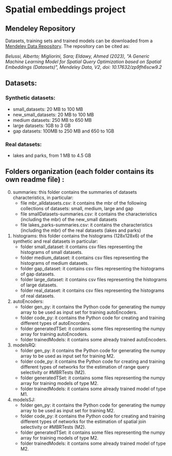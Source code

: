 # Spatial embeddings project 

## Mendeley Repository
Datasets, training sets and trained models can be downloaded from a [Mendeley Data Repository](https://data.mendeley.com/datasets/zp9fh6scw9/2). The repository can be cited as:

<em>Belussi, Alberto; Migliorini, Sara; Eldawy, Ahmed (2023), "A Generic Machine Learning Model for Spatial Query Optimization based on Spatial Embeddings (Datasets)", Mendeley Data, V2, doi: 10.17632/zp9fh6scw9.2</em>
 
## Datasets:
### Synthetic datasets:
- small_datasets: 20 MB to 100 MB
- new_small_datasets: 20 MB to 100 MB
- medium datasets: 250 MB to 650 MB
- large datasets: 1GB to 3 GB
- gap datasets: 100MB to 250 MB and 650 to 1GB
### Real datasets: 
- lakes and parks, from 1 MB to 4.5 GB 

## Folders organization (each folder contains its own readme file) :
0. summaries: this folder contains the summaries of datasets characteristics, in particular:
	- file mbr_alldatasets.csv: it contains the mbr of the following collections of datasets: small, medium, large and gap
	- file smallDatasets-summaries.csv: it contains the characteristics (including the mbr) of the new_small datasets
	- file lakes_parks-summaries.csv: it contains the characteristics (including the mbr) of the real datasets (lakes and parks) 
1. histograms: this folder contains the histograms (128x128x6) of the synthetic and real datasets in particular:
	- folder small_dataset: it contains csv files representing the histograms of small datasets.
	- folder medium_dataset: it contains csv files representing the histograms of medium datasets.
	- folder gap_dataset: it contains csv files representing the histograms of gap datasets.
	- folder large_dataset: it contains csv files representing the histograms of large datasets. 
	- folder real_dataset: it contains csv files representing the histograms of real datasets.
2. autoEncoders:
	- folder gen_py: it contains the Python code for generating the numpy array to be used as input set for training autoEncoders.
	- folder code_py: it contains the Python code for creating and training different types of autoEncorders.
	- folder generatedTSet: it contains some files representing the numpy array for training autoEncoders.
	- folder trainedModels: it contains some already trained autoEncoders.
3. modelsRQ:
	- folder gen_py: it contains the Python code for generating the numpy array to be used as input set for training M2.
	- folder code_py: it contains the Python code for creating and training different types of networks for the estimation of range query selectivity or #MBRTests (M2).
	- folder generatedTSet: it contains some files representing the numpy array for training models of type M2.
	- folder trainedModels: it contains some already trained model of type M1.
4. modelsSJ:
	- folder gen_py: it contains the Python code for generating the numpy array to be used as input set for training M2.
	- folder code_py: it contains the Python code for creating and training different types of networks for the estimation of spatial join selectivity or #MBRTests (M2).
	- folder generatedTSet: it contains some files representing the numpy array for training models of type M2.
	- folder trainedModels: it contains some already trained model of type M2.
